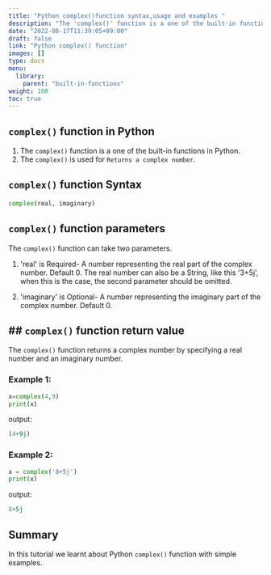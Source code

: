 ```yaml
---
title: "Python complex()function syntax,usage and examples "
description: "The 'complex()' function is a one of the built-in functions in Python"
date: "2022-08-17T11:39:05+09:00"
draft: false
link: "Python complex() function"
images: []
type: docs
menu:
  library:
    parent: "built-in-functions"
weight: 100
toc: true
---
```


## `complex()` function in Python

1. The `complex()` function is a one of the built-in functions in Python.
2. The `complex()` is used for `Returns a complex number`.


## `complex()` function Syntax

```Python
complex(real, imaginary)
```

## `complex()` function parameters

The `complex()` function can take two parameters.

1. 'real'  is Required-  A number representing the real part of the complex number. Default 0. 
The real number can also be a String, like this '3+5j', when this is the case, the second parameter should be omitted.

2. 'imaginary' is Optional- A number representing the imaginary part of the complex number. Default 0.

## ## `complex()` function return value

The `complex()` function returns a complex number by specifying a real number and an imaginary number.


### Example 1:

```Python
x=complex(4,9) 
print(x) 

```
output:

```Python
(4+9j)
```

### Example 2: 

```Python
x = complex('8+5j')
print(x)
```
output:

```Python
8+5j
```
## Summary
In this tutorial we learnt about Python `complex()` function with simple examples.





